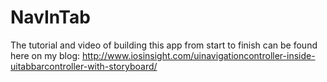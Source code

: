 # NavInTab

The tutorial and video of building this app from start to finish can be found here on my blog: http://www.iosinsight.com/uinavigationcontroller-inside-uitabbarcontroller-with-storyboard/
